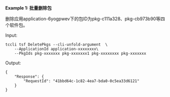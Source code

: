 **Example 1: 批量删除包**

删除应用application-6yogpwev下的包ID为pkg-c111a328、pkg-cb973b90等四个软件包。

Input: 

```
tccli tsf DeletePkgs --cli-unfold-argument  \
    --ApplicationId application-xxxxxxxx\
    --PkgIds pkg-xxxxxxx pkg-xxxxxxx1 pkg-xxxxxxxx pkg-xxxxxxx
```

Output: 
```
{
    "Response": {
        "RequestId": "41bbd64c-1c82-4ea7-bda0-0c5ea33d6121"
    }
}
```

